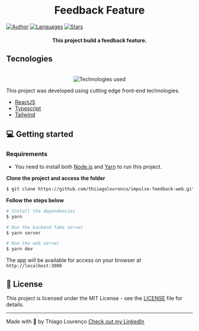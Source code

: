 <h1 align="center">
  Feedback Feature
</h1>

[![Author](https://img.shields.io/badge/author-thiiagolourenco-8257E5?style=flat-square)](https://github.com/thiiagolourenco)
[![Languages](https://img.shields.io/github/languages/count/thiiagolourenco/impulse-feedback-web?color=%238257E5&style=flat-square)](#)
[![Stars](https://img.shields.io/github/stars/thiiagolourenco/impulse-feedback-web?color=8257E5&style=flat-square)](https://github.com/thiiagolourenco/impulse-feedback-web/stargazers)

<h4 align="center">
  This project build a feedback feature.
</h4>

## Tecnologies

<div align="center">
  <br />
  <img src="./tech-logos.png" alt="Technologies used">
</div>

This project was developed using cutting edge front-end technologies.


- [ReactJS](https://reactjs.org/)
- [Typescript](https://www.typescriptlang.org/)
- [Tailwind](https://tailwindcss.com/)

## 💻 Getting started

### Requirements

- You need to install both [Node.js](https://nodejs.org/en/download/) and [Yarn](https://yarnpkg.com/) to run this project.

**Clone the project and access the folder**

```bash
$ git clone https://github.com/thiiagolourenco/impulse-feedback-web.git && cd impulse-feedback-web
```

**Follow the steps below**

```bash
# Install the dependencies
$ yarn

# Run the backend fake server
$ yarn server

# Run the web server
$ yarn dev
```

The app will be available for access on your browser at `http://localhost:3000`

## 📝 License

This project is licensed under the MIT License - see the [LICENSE](LICENSE) file for details.

---

Made with 💜 by Thiago Lourenço [Check out my LinkedIn](https://www.linkedin.com/in/thiiagolourenco)
